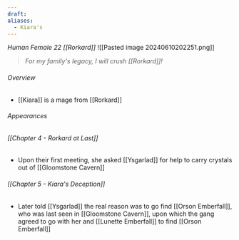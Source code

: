 ```yaml
---
draft: 
aliases:
  - Kiara's
---
```

*Human Female 22 [[Rorkard]]*
![[Pasted image 20240610202251.png]]
> *For my family's legacy, I will crush [[Rorkard]]!*
###### Overview
- [[Kiara]] is a mage from [[Rorkard]]
###### Appearances
###### [[Chapter 4 - Rorkard at Last]]
- Upon their first meeting, she asked [[Ysgarlad]] for help to carry crystals out of [[Gloomstone Cavern]]
###### [[Chapter 5 - Kiara's Deception]]
- Later told [[Ysgarlad]] the real reason was to go find [[Orson Emberfall]], who was last seen in [[Gloomstone Cavern]], upon which the gang agreed to go with her and [[Lunette Emberfall]] to find [[Orson Emberfall]]